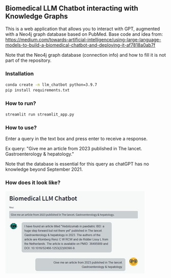 ## Biomedical LLM Chatbot interacting with Knowledge Graphs
This is a web application that allows you to interact with GPT, augmented with a Neo4j graph database based on PubMed. 
Base code and idea from: https://medium.com/towards-artificial-intelligence/using-large-language-models-to-build-a-biomedical-chatbot-and-deploying-it-af7818a0ab7f

Note that the Neo4j graph database (connection info) and how to fill it is not part of the repository.

### Installation
```bash
conda create -n llm_chatbot python=3.9.7
pip install requirements.txt
```

### How to run?
```bash
streamlit run streamlit_app.py
```

### How to use?
Enter a query in the text box and press enter to receive a response.

Ex query: "Give me an article from 2023 published in The lancet. Gastroenterology & hepatology."

Note that the database is essential for this query as chatGPT has no knowledge beyond September 2021.

### How does it look like?
![Prototype](https://github.com/Koris/llm_chatbot/blob/main/prototype.jpg?raw=true)